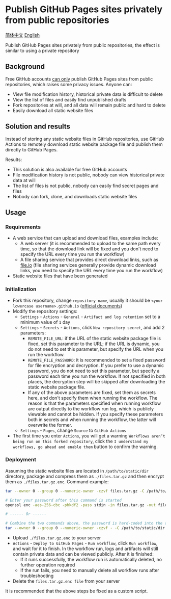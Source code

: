 # Publish GitHub Pages sites privately from public repositories

[简体中文](./Readme.md) [English](./Readme.en.md)

Publish GitHub Pages sites privately from public repositories, the effect is similar to using a private repository

## Background

Free GitHub accounts [can only](https://github.com/pricing) publish GitHub Pages sites from public repositories, which raises some privacy issues. Anyone can:

- View file modification history, historical private data is difficult to delete
- View the list of files and easily find unpublished drafts
- Fork repositories at will, and all data will remain public and hard to delete
- Easily download all static website files

## Solution and results

Instead of storing any static website files in GitHub repositories, use GitHub Actions to remotely download static website package file and publish them directly to GitHub Pages.

Results:

- This solution is also available for free GitHub accounts
- File modification history is not public, nobody can view historical private data at will
- The list of files is not public, nobody can easily find secret pages and files
- Nobody can fork, clone, and downloads static website files

## Usage

### Requirements

- A web service that can upload and download files, examples include:
    - A web server (it is recommended to upload to the same path every time, so that the download link will be fixed and you don't need to specify the URL every time you run the workflow)
    - A file sharing service that provides direct download links, such as [file.io](https://www.file.io/) (file sharing services generally provide dynamic download links, you need to specify the URL every time you run the workflow)
- Static website files that have been generated

### Initialization

- Fork this repository, change `repository name`, usually it should be `<your lowercase username>.github.io` ([official documents](https://docs.github.com/en/pages/getting-started-with-github-pages/about-github-pages))
- Modify the repository settings:
    - `Settings` - `Actions` - `General` - `Artifact and log retention` set to a minimum value of `1` day
    - `Settings` - `Secrets` - `Actions`, click `New repository secret`, and add 2 parameters:
        - `REMOTE_FILE_URL`: if the URL of the static website package file is fixed, set this parameter to the URL; if the URL is dynamic, you do not need to set this parameter, but specify the URL when you run the workflow.
        - `REMOTE_FILE_PASSWORD`: it is recommended to set a fixed password for file encryption and decryption. If you prefer to use a dynamic password, you do not need to set this parameter, but specify a password each time you run the workflow. If not specified in both places, the decryption step will be skipped after downloading the static website package file.
        - If any of the above parameters are fixed, set them as secrets here, and don't specify them when running the workflow. The reason is that the parameters specified when running workflow are output directly to the workflow run log, which is publicly viewable and cannot be hidden. If you specify these parameters both in secrets and when running the workflow, the latter will overwrite the former.
    - `Settings` - `Pages`, change `Source` to `GitHub Actions`
- The first time you enter `Actions`, you will get a warning `Workflows aren’t being run on this forked repository`, click the `I understand my workflows, go ahead and enable them` button to confirm the warning.

### Deployment

Assuming the static website files are located in `/path/to/static/dir` directory, package and compress them as `./files.tar.gz` and then encrypt them as `./files.tar.gz.enc`. Command example:

```bash
tar --owner 0 --group 0 --numeric-owner -czvf files.tar.gz -C /path/to/static/dir .

# Enter your password after this command is started
openssl enc -aes-256-cbc -pbkdf2 -pass stdin -in files.tar.gz -out files.tar.gz.enc

# ------ Or ------

# Combine the two commands above, the password is hard-coded into the command parameters
tar --owner 0 --group 0 --numeric-owner -czvf - -C /path/to/static/dir . | openssl enc -aes-256-cbc -pbkdf2 -pass pass:YOUR_PASSWORD_123456 -in - -out files.tar.gz.enc
```

- Upload `./files.tar.gz.enc` to your server
- `Actions` - `Deploy to GitHub Pages` - `Run workflow`, click `Run workflow`, and wait for it to finish. In the workflow run, logs and artifacts will still contain private data and can be viewed publicly. After it is finished:
    - If it runs successfully, the workflow run is automatically deleted, no further operation required
    - If the run fails, you need to manually delete all workflow runs after troubleshooting
- Delete the `files.tar.gz.enc file` from your server

It is recommended that the above steps be fixed as a custom script.
